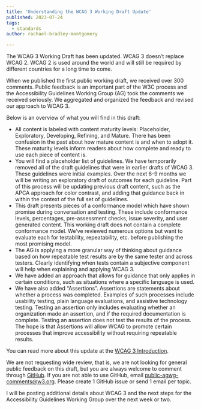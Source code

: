 ```yaml
---
title: 'Understanding the WCAG 3 Working Draft Update'
published: 2023-07-24
tags:
  - standards
author: rachael-bradley-montgomery

---
```

The WCAG 3 Working Draft has been updated. WCAG 3 doesn’t replace WCAG 2. WCAG 2 is used around the world and will still be required by different countries for a long time to come. 

When we published the first public working draft, we received over 300 comments.  Public feedback is an important part of the W3C process and the Accessibility Guidelines Working Group (AG) took the comments we received seriously. We aggregated and organized the feedback and revised our approach to WCAG 3. 

Below is an overview of what you will find in this draft: 

- All content is labeled with content maturity levels: Placeholder, Exploratory, Developing, Refining, and Mature. There has been confusion in the past about how mature content is and when to adopt it. These maturity levels inform readers about how complete and ready to use each piece of content is.
- You will find a placeholder list of guidelines. We have temporarily removed all of the draft guidelines that were in earlier drafts of WCAG 3. These guidelines were initial examples.  Over the next 6-9 months we will be writing an exploratory draft of outcomes for each guideline. Part of this process will be updating previous draft content, such as the APCA approach for color contrast, and adding that guidance back in within the context of the full set of guidelines.
- This draft presents pieces of a conformance model which have shown promise during conversation and testing. These include conformance levels, percentages, pre-assessment checks, issue severity, and user generated content. This working draft does not contain a complete conformance model. We’ve reviewed numerous options but want to evaluate each for testability, repeatability, etc. before publishing the most promising model.
- The AG is applying a more granular way of thinking about guidance based on how repeatable test results are by the same tester and across testers. Clearly identifying when tests contain a subjective component will help when explaining and applying WCAG 3.
- We have added an approach that allows for guidance that only applies in certain conditions, such as situations where a specific language is used.
- We have also added “Assertions”. Assertions are statements about whether a process was completed. Examples of such processes include usability testing, plain language evaluations, and assistive technology testing. Testing an assertion only includes evaluating whether an organization made an assertion, and if the required documentation is complete. Testing an assertion does not test the results of the process. The hope is that Assertions will allow WCAG to promote certain processes that improve accessibility without requiring repeatable results.

You can read more about this update at the [WCAG 3 Introduction](https://www.w3.org/WAI/standards-guidelines/wcag/wcag3-intro/).

We are not requesting wide review, that is, we are not looking for general public feedback on this draft, but you are always welcome to comment through [GitHub](https://github.com/w3c/wcag3/issues/new). If you are not able to use GitHub, email public-agwg-comments@w3.org. Please create 1 GitHub issue or send 1 email per topic.

I will be posting additional details about WCAG 3 and the next steps for the Accessibility Guidelines Working Group over the next week or two.